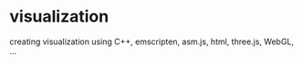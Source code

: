 visualization
=============

creating visualization using C++, emscripten, asm.js, html, three.js, WebGL, ...
